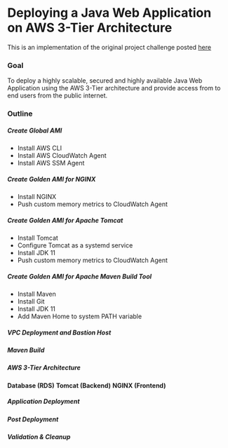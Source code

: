 # Deploying a Java Web Application on AWS 3-Tier Architecture
This is an implementation of the original project challenge posted [here](https://devopsrealtime.com/deploy-java-application-on-aws-3-tier-architecture/)

### Goal
To deploy a highly scalable, secured and highly available Java Web Application using the AWS 3-Tier architecture and provide access from to end users from the public 
internet.
### Outline
##### Create Global AMI
- Install AWS CLI
- Install AWS CloudWatch Agent
- Install AWS SSM Agent

##### Create Golden AMI for NGINX
- Install NGINX
- Push custom memory metrics to CloudWatch Agent

##### Create Golden AMI for Apache Tomcat
- Install Tomcat
- Configure Tomcat as a systemd service
- Install JDK 11
- Push custom memory metrics to CloudWatch Agent

##### Create Golden AMI for Apache Maven Build Tool
- Install Maven
- Install Git
- Install JDK 11
- Add Maven Home to system PATH variable

##### VPC Deployment and Bastion Host

##### Maven Build

##### AWS 3-Tier Architecture
**Database (RDS)**
**Tomcat (Backend)**
**NGINX (Frontend)**

##### Application Deployment

##### Post Deployment

##### Validation & Cleanup


